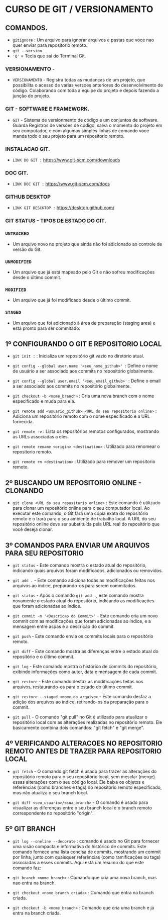 # CURSO DE GIT / VERSIONAMENTO

## COMANDOS.
* `gitignore` : Um arquivo para ignorar arquivos e pastas que voce nao quer enviar para repositorio remoto.
* `git --version`
* `'Q'` = Tecla que sai do Terminal Git.

### VERSIONAMENTO - 
* `VERSIONAMENTO` - Registra todas as mudanças de um projeto, que possibilita o 
    acesso de varias versoes anteriores do desenvolvimento de código. Colaborando
    com toda a equipe do projeto e depois fazendo a junção do projeto.

### GIT - SOFTWARE E FRAMEWORK.
* `GIT` - Sistema de versionmento de código e um conjuntos de software.
    Guarda Registros de versões de código, salva o momento do projeto em seu computador,
    e com algumas simples linhas de comando voce manda todo o seu projeto para um repositorio remoto.

### INSTALACAO GIT.
* `LINK DO GIT :`
    https://www.git-scm.com/downloads

### DOC GIT.
* `LINK DOC GIT :`
    https://www.git-scm.com/docs

### GITHUB DESKTOP
* `LINK GIT DESCKTOP :`
    https://desktop.github.com/

### GIT STATUS - TIPOS DE ESTADO DO GIT.

### `UNTRACKED`
* Um arquivo novo no projeto que ainda não foi adicionado ao controle de versão do Git.

### `UNMODIFIED`
* Um arquivo que já está mapeado pelo Git e não sofreu modificações desde o último commit.

### `MODIFIED`
* Um arquivo que já foi modificado desde o último commit.

### `STAGED`
* Um arquivo que foi adicionado à área de preparação (staging area) e está pronto para ser commitado.

## 1º CONFIGURANDO O GIT E REPOSITORIO LOCAL
* `git init :` :  Inicializa um repositório git vazio no diretório atual.

*  `git config --global user.name '<seu_nome_github>' `: Define o nome de usuário a ser associado aos commits no repositório globalmente.

* `git config --global user.email '<seu_email_github>'` : Define o email a ser associado aos commits no repositório globalmente.

* `git checkout -b <nome_branch>` : Cria uma nova branch com o nome especificado e muda para ela.

* `git remote add <usuario_github> <URL do seu repositorio online>` : Adiciona um repositório remoto com o nome especificado e a URL fornecida.

* `git remote -v` : Lista os repositórios remotos configurados, mostrando as URLs associadas a eles.

* `git remote rename <origin> <destination>` : Utilizado para renomear o repositorio remoto.

* `git remote rm <destination>` : Utilizado para remover um repositorio remoto.

## 2º BUSCANDO UM REPOSITORIO ONLINE - CLONANDO
* `git clone <URL do seu repositorio online>` :
Este comando é utilizado para clonar um repositório online para o seu computador local. Ao executar este comando, o Git fará uma cópia exata do repositório remoto e o trará para o seu ambiente de trabalho local. A URL do seu repositório online deve ser substituída pela URL real do repositório que você deseja clonar.

## 3º COMANDOS PARA ENVIAR UM ARQUIVOS PARA SEU REPOSITORIO
* `git status` - Este comando mostra o estado atual do repositório, indicando quais arquivos foram modificados, adicionados ou removidos.

* `git add .` - Este comando adiciona todas as modificações feitas nos arquivos ao índice, preparando-os para serem commitados.

* `git status` - Após o comando `git add .`, este comando mostra novamente o estado atual do repositório, indicando as modificações que foram adicionadas ao índice.

* `git commit -m '<Descricao do Commit>'` - Este comando cria um novo commit com as modificações que foram adicionadas ao índice, e a mensagem entre aspas é a descrição do commit.

* `git push` - Este comando envia os commits locais para o repositório remoto.

* `git diff` - Este comando mostra as diferenças entre o estado atual do repositório e o último commit.

* `git log` - Este comando mostra o histórico de commits do repositório, exibindo informações como autor, data e mensagem de cada commit.

* `git restore` - Este comando desfaz as modificações feitas nos arquivos, restaurando-os para o estado do último commit.

* `git restore --staged <nome_do_arquivo>` - Este comando desfaz a adição dos arquivos ao índice, retirando-os da preparação para o commit.

* `git pull` - O comando "git pull" no Git é utilizado para atualizar o repositório local com as alterações realizadas no repositório remoto. Ele basicamente combina dois comandos: "git fetch" e "git merge".

## 4º VERIFICANDO ALTERACOES NO REPOSITORIO REMOTO ANTES DE TRAZER PARA REPOSITORIO LOCAL

* `git fetch` - O comando git fetch é usado para trazer as alterações do repositório remoto para o seu repositório local, sem mesclar (merge) essas alterações com o seu código local. Ele baixa os objetos e referências (como branches e tags) do repositório remoto especificado, mas não atualiza o seu branch local.

* `git diff <seu_usuario>/<sua_branch>` - O comando é usado para visualizar as diferenças entre o seu branch local e o branch remoto correspondente no repositório "origin".

## 5º GIT BRANCH

* `git log --oneline --decorate` : comando é usado no Git para fornecer uma visão compacta e informativa do histórico de commits. Este comando fornece uma lista concisa de commits, mostrando um commit por linha, junto com quaisquer referências (como ramificações ou tags) associadas a esses commits. Aqui está um resumo do que este comando faz:

* `git branch <nome_branch>` :  Comando que cria uma nova branch, mas nao entra na branch.

* `git checkout <nome_branch_criada>` : Comando que entra na branch criada.

* `git checkout -b <nome_branch>` : Comando que cria uma branch e ja entra na branch criada.
